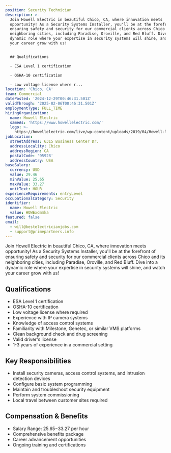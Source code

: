 ```yaml
---
position: Security Technician
description: >-
  Join Howell Electric in beautiful Chico, CA, where innovation meets
  opportunity! As a Security Systems Installer, you'll be at the forefront of
  ensuring safety and security for our commercial clients across Chico and its
  neighboring cities, including Paradise, Oroville, and Red Bluff. Dive into a
  dynamic role where your expertise in security systems will shine, and watch
  your career grow with us!


  ## Qualifications

  - ESA Level 1 certification

  - OSHA-10 certification

  - Low voltage license where r...
location: 'Chico, CA'
team: Commercial
datePosted: '2024-12-29T00:46:31.501Z'
validThrough: '2025-02-06T00:46:31.501Z'
employmentType: FULL_TIME
hiringOrganization:
  name: Howell Electric
  sameAs: 'https://www.howellelectric.com/'
  logo: >-
    https://howellelectric.com/live/wp-content/uploads/2019/04/Howell-logo-img.png
jobLocation:
  streetAddress: 6315 Business Center Dr.
  addressLocality: Chico
  addressRegion: CA
  postalCode: '95928'
  addressCountry: USA
baseSalary:
  currency: USD
  value: 29.46
  minValue: 25.65
  maxValue: 33.27
  unitText: HOUR
experienceRequirements: entryLevel
occupationalCategory: Security
identifier:
  name: Howell Electric
  value: HOWExdmmka
featured: false
email:
  - will@bestelectricianjobs.com
  - support@primepartners.info
---
```




Join Howell Electric in beautiful Chico, CA, where innovation meets opportunity! As a Security Systems Installer, you'll be at the forefront of ensuring safety and security for our commercial clients across Chico and its neighboring cities, including Paradise, Oroville, and Red Bluff. Dive into a dynamic role where your expertise in security systems will shine, and watch your career grow with us!

## Qualifications
- ESA Level 1 certification
- OSHA-10 certification
- Low voltage license where required
- Experience with IP camera systems
- Knowledge of access control systems
- Familiarity with Milestone, Genetec, or similar VMS platforms
- Clean background check and drug screening
- Valid driver's license
- 1-3 years of experience in a commercial setting

## Key Responsibilities
- Install security cameras, access control systems, and intrusion detection devices
- Configure basic system programming
- Maintain and troubleshoot security equipment
- Perform system commissioning
- Local travel between customer sites required

## Compensation & Benefits
- Salary Range: $25.65-$33.27 per hour
- Comprehensive benefits package
- Career advancement opportunities
- Ongoing training and certifications
